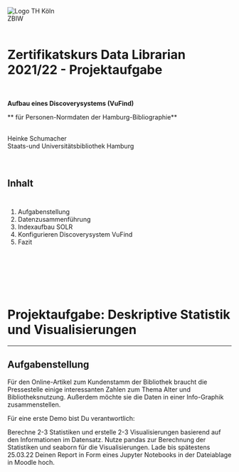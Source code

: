 ![Logo TH Köln](images/)<br/>
ZBIW
<br/><br/>
# Zertifikatskurs Data Librarian 2021/22 - Projektaufgabe
<br/>

**Aufbau eines Discoverysystems (VuFind)**<br/>

** für Personen-Normdaten der Hamburg-Bibliographie**<br/><br/>

Heinke Schumacher<br/>
Staats-und Universitätsbibliothek Hamburg
<br/><br/><br/>

## Inhalt<br/><br/>

1. Aufgabenstellung
2. Datenzusammenführung
3. Indexaufbau SOLR
4. Konfigurieren Discoverysystem VuFind
5. Fazit

























<br/><br/><br/><br/><br/>






# Projektaufgabe: Deskriptive Statistik und Visualisierungen
***
## Aufgabenstellung
Für den Online-Artikel zum Kundenstamm der Bibliothek braucht die Pressestelle einige interessanten Zahlen zum Thema Alter und Bibliotheksnutzung. Außerdem möchte sie die Daten in einer Info-Graphik zusammenstellen.

Für eine erste Demo bist Du verantwortlich:

Berechne 2-3 Statistiken und erstelle 2-3 Visualisierungen basierend auf den Informationen im Datensatz.
Nutze pandas zur Berechnung der Statistiken und seaborn für die Visualisierungen.
Lade bis spätestens 25.03.22 Deinen Report in Form eines Jupyter Notebooks in der Dateiablage in Moodle hoch.

